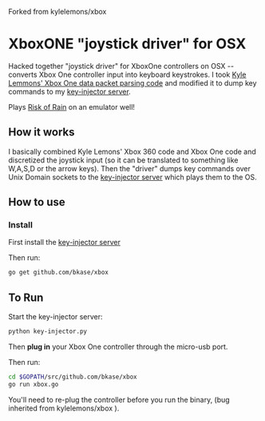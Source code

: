 Forked from kylelemons/xbox

# XboxONE "joystick driver" for OSX

Hacked together "joystick driver" for XboxOne controllers on OSX -- converts Xbox One controller input into keyboard keystrokes. I took [Kyle Lemmons' Xbox One data packet parsing code](https://github.com/kylelemons/xbox) and modified it to dump key commands to my [key-injector server](https://github.com/bkase/key-injector).

Plays [Risk of Rain](http://riskofraingame.com/) on an emulator well!

## How it works

I basically combined Kyle Lemons' Xbox 360 code and Xbox One code and discretized the joystick input (so it can be translated to something like W,A,S,D or the arrow keys). Then the "driver" dumps key commands over Unix Domain sockets to the [key-injector server](https://github.com/bkase/key-injector) which plays them to the OS.
## How to use

### Install

First install the [key-injector server](https://github.com/bkase/key-injector)

Then run:

```bash
go get github.com/bkase/xbox
```

## To Run

Start the key-injector server:

```bash
python key-injector.py
```

Then **plug in** your Xbox One controller through the micro-usb port.

Then run:

```bash
cd $GOPATH/src/github.com/bkase/xbox
go run xbox.go
```

You'll need to re-plug the controller before you run the binary, (bug inherited from kylelemons/xbox ).

